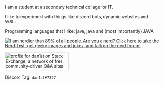 I am a student at a secondary technical collage for IT.

I like to experiment with things like discord bots, dynamic websites and WSL.

Programming languages that I like: java, java and (most importantly) JAVA

<a href="http://www.nerdtests.com/ft_nq.php">
<img src="https://www.nerdtests.com/images/ft/nq/6b7343c290.gif" alt="I am nerdier than 89% of all people. Are you a nerd? Click here to take the Nerd Test, get geeky images and jokes, and talk on the nerd forum!"></a>

<a href="https://stackexchange.com/users/15064163"><img src="https://stackexchange.com/users/flair/15064163.png" width="208" height="58" alt="profile for dan1st on Stack Exchange, a network of free, community-driven Q&amp;A sites" title="profile for dan1st on Stack Exchange, a network of free, community-driven Q&amp;A sites"></a>

Discord Tag: `dan1st#7327`
